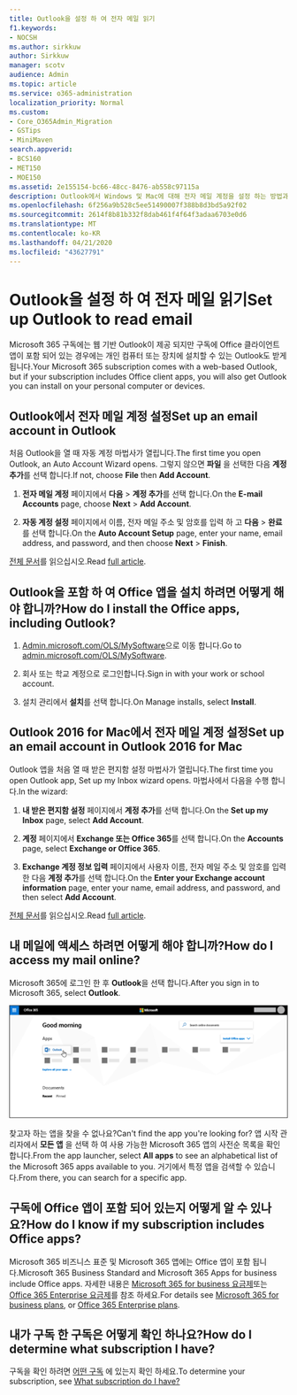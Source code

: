 ```yaml
---
title: Outlook을 설정 하 여 전자 메일 읽기
f1.keywords:
- NOCSH
ms.author: sirkkuw
author: Sirkkuw
manager: scotv
audience: Admin
ms.topic: article
ms.service: o365-administration
localization_priority: Normal
ms.custom:
- Core_O365Admin_Migration
- GSTips
- MiniMaven
search.appverid:
- BCS160
- MET150
- MOE150
ms.assetid: 2e155154-bc66-48cc-8476-ab558c97115a
description: Outlook에서 Windows 및 Mac에 대해 전자 메일 계정을 설정 하는 방법과 Office 앱을 설치 하 고 온라인으로 전자 메일에 액세스 하는 방법에 대해 알아봅니다.
ms.openlocfilehash: 6f256a9b528c5ee51490007f388b8d3bd5a92f02
ms.sourcegitcommit: 2614f8b81b332f8dab461f4f64f3adaa6703e0d6
ms.translationtype: MT
ms.contentlocale: ko-KR
ms.lasthandoff: 04/21/2020
ms.locfileid: "43627791"
---
```

# <a name="set-up-outlook-to-read-email"></a><span data-ttu-id="324f0-103">Outlook을 설정 하 여 전자 메일 읽기</span><span class="sxs-lookup"><span data-stu-id="324f0-103">Set up Outlook to read email</span></span>

<span data-ttu-id="324f0-104">Microsoft 365 구독에는 웹 기반 Outlook이 제공 되지만 구독에 Office 클라이언트 앱이 포함 되어 있는 경우에는 개인 컴퓨터 또는 장치에 설치할 수 있는 Outlook도 받게 됩니다.</span><span class="sxs-lookup"><span data-stu-id="324f0-104">Your Microsoft 365 subscription comes with a web-based Outlook, but if your subscription includes Office client apps, you will also get Outlook you can install on your personal computer or devices.</span></span>
  
## <a name="set-up-an-email-account-in-outlook"></a><span data-ttu-id="324f0-105">Outlook에서 전자 메일 계정 설정</span><span class="sxs-lookup"><span data-stu-id="324f0-105">Set up an email account in Outlook</span></span>

<span data-ttu-id="324f0-106">처음 Outlook을 열 때 자동 계정 마법사가 열립니다.</span><span class="sxs-lookup"><span data-stu-id="324f0-106">The first time you open Outlook, an Auto Account Wizard opens.</span></span> <span data-ttu-id="324f0-107">그렇지 않으면 **파일** 을 선택한 다음 **계정 추가**를 선택 합니다.</span><span class="sxs-lookup"><span data-stu-id="324f0-107">If not, choose **File** then **Add Account**.</span></span>
  
1. <span data-ttu-id="324f0-108">**전자 메일 계정** 페이지에서 **다음** \> **계정 추가**를 선택 합니다.</span><span class="sxs-lookup"><span data-stu-id="324f0-108">On the **E-mail Accounts** page, choose **Next** \> **Add Account**.</span></span>
    
2. <span data-ttu-id="324f0-109">**자동 계정 설정** 페이지에서 이름, 전자 메일 주소 및 암호를 입력 하 고 **다음** \> **완료**를 선택 합니다.</span><span class="sxs-lookup"><span data-stu-id="324f0-109">On the **Auto Account Setup** page, enter your name, email address, and password, and then choose **Next** \> **Finish**.</span></span>
    
<span data-ttu-id="324f0-110">[전체 문서](https://support.office.com/article/6e27792a-9267-4aa4-8bb6-c84ef146101b.aspx)를 읽으십시오.</span><span class="sxs-lookup"><span data-stu-id="324f0-110">Read [full article](https://support.office.com/article/6e27792a-9267-4aa4-8bb6-c84ef146101b.aspx).</span></span>
  
## <a name="how-do-i-install-the-office-apps-including-outlook"></a><span data-ttu-id="324f0-111">Outlook을 포함 하 여 Office 앱을 설치 하려면 어떻게 해야 합니까?</span><span class="sxs-lookup"><span data-stu-id="324f0-111">How do I install the Office apps, including Outlook?</span></span>

1. <span data-ttu-id="324f0-112">[Admin.microsoft.com/OLS/MySoftware](https://admin.microsoft.com/OLS/MySoftware.aspx)으로 이동 합니다.</span><span class="sxs-lookup"><span data-stu-id="324f0-112">Go to [admin.microsoft.com/OLS/MySoftware](https://admin.microsoft.com/OLS/MySoftware.aspx).</span></span>
    
2. <span data-ttu-id="324f0-113">회사 또는 학교 계정으로 로그인합니다.</span><span class="sxs-lookup"><span data-stu-id="324f0-113">Sign in with your work or school account.</span></span>
    
3. <span data-ttu-id="324f0-114">설치 관리에서 **설치**를 선택 합니다.</span><span class="sxs-lookup"><span data-stu-id="324f0-114">On Manage installs, select **Install**.</span></span>
    
## <a name="set-up-an-email-account-in-outlook-2016-for-mac"></a><span data-ttu-id="324f0-115">Outlook 2016 for Mac에서 전자 메일 계정 설정</span><span class="sxs-lookup"><span data-stu-id="324f0-115">Set up an email account in Outlook 2016 for Mac</span></span>

<span data-ttu-id="324f0-116">Outlook 앱을 처음 열 때 받은 편지함 설정 마법사가 열립니다.</span><span class="sxs-lookup"><span data-stu-id="324f0-116">The first time you open Outlook app, Set up my Inbox wizard opens.</span></span> <span data-ttu-id="324f0-117">마법사에서 다음을 수행 합니다.</span><span class="sxs-lookup"><span data-stu-id="324f0-117">In the wizard:</span></span> 
  
1. <span data-ttu-id="324f0-118">**내 받은 편지함 설정** 페이지에서 **계정 추가**를 선택 합니다.</span><span class="sxs-lookup"><span data-stu-id="324f0-118">On the **Set up my Inbox** page, select **Add Account**.</span></span>
    
2. <span data-ttu-id="324f0-119">**계정** 페이지에서 **Exchange 또는 Office 365**를 선택 합니다.</span><span class="sxs-lookup"><span data-stu-id="324f0-119">On the **Accounts** page, select **Exchange or Office 365**.</span></span>
    
3. <span data-ttu-id="324f0-120">**Exchange 계정 정보 입력** 페이지에서 사용자 이름, 전자 메일 주소 및 암호를 입력 한 다음 **계정 추가**를 선택 합니다.</span><span class="sxs-lookup"><span data-stu-id="324f0-120">On the **Enter your Exchange account information** page, enter your name, email address, and password, and then select **Add Account**.</span></span>
    
<span data-ttu-id="324f0-121">[전체 문서](https://support.office.com/article/6e27792a-9267-4aa4-8bb6-c84ef146101b.aspx#PickTab=Outlook_for_Mac)를 읽으십시오.</span><span class="sxs-lookup"><span data-stu-id="324f0-121">Read [full article](https://support.office.com/article/6e27792a-9267-4aa4-8bb6-c84ef146101b.aspx#PickTab=Outlook_for_Mac).</span></span> 
  
## <a name="how-do-i-access-my-mail-online"></a><span data-ttu-id="324f0-122">내 메일에 액세스 하려면 어떻게 해야 합니까?</span><span class="sxs-lookup"><span data-stu-id="324f0-122">How do I access my mail online?</span></span>

<span data-ttu-id="324f0-123">Microsoft 365에 로그인 한 후 **Outlook**을 선택 합니다.</span><span class="sxs-lookup"><span data-stu-id="324f0-123">After you sign in to Microsoft 365, select **Outlook**.</span></span>
  
![Outlook 앱이 강조 표시 된 상태로 Microsoft 365 홈 페이지](../../media/3ceee838-9d85-4af3-95a6-fbcee11036f4.png)
  
<span data-ttu-id="324f0-125">찾고자 하는 앱을 찾을 수 없나요?</span><span class="sxs-lookup"><span data-stu-id="324f0-125">Can't find the app you're looking for?</span></span> <span data-ttu-id="324f0-126">앱 시작 관리자에서 **모든 앱** 을 선택 하 여 사용 가능한 Microsoft 365 앱의 사전순 목록을 확인 합니다.</span><span class="sxs-lookup"><span data-stu-id="324f0-126">From the app launcher, select **All apps** to see an alphabetical list of the Microsoft 365 apps available to you.</span></span> <span data-ttu-id="324f0-127">거기에서 특정 앱을 검색할 수 있습니다.</span><span class="sxs-lookup"><span data-stu-id="324f0-127">From there, you can search for a specific app.</span></span> 
  
## <a name="how-do-i-know-if-my-subscription-includes-office-apps"></a><span data-ttu-id="324f0-128">구독에 Office 앱이 포함 되어 있는지 어떻게 알 수 있나요?</span><span class="sxs-lookup"><span data-stu-id="324f0-128">How do I know if my subscription includes Office apps?</span></span>

<span data-ttu-id="324f0-129">Microsoft 365 비즈니스 표준 및 Microsoft 365 앱에는 Office 앱이 포함 됩니다.</span><span class="sxs-lookup"><span data-stu-id="324f0-129">Microsoft 365 Business Standard and Microsoft 365 Apps for business include Office apps.</span></span> <span data-ttu-id="324f0-130">자세한 내용은 [Microsoft 365 for business 요금제](https://go.microsoft.com/fwlink/p/?LinkId=723731)또는 [Office 365 Enterprise 요금제](https://go.microsoft.com/fwlink/p/?LinkId=800029)를 참조 하세요.</span><span class="sxs-lookup"><span data-stu-id="324f0-130">For details see [Microsoft 365 for business plans](https://go.microsoft.com/fwlink/p/?LinkId=723731), or [Office 365 Enterprise plans](https://go.microsoft.com/fwlink/p/?LinkId=800029).</span></span>
  
## <a name="how-do-i-determine-what-subscription-i-have"></a><span data-ttu-id="324f0-131">내가 구독 한 구독은 어떻게 확인 하나요?</span><span class="sxs-lookup"><span data-stu-id="324f0-131">How do I determine what subscription I have?</span></span>

<span data-ttu-id="324f0-132">구독을 확인 하려면 [어떤 구독](../admin-overview/what-subscription-do-i-have.md) 에 있는지 확인 하세요.</span><span class="sxs-lookup"><span data-stu-id="324f0-132">To determine your subscription, see [What subscription do I have?](../admin-overview/what-subscription-do-i-have.md)</span></span>
  

